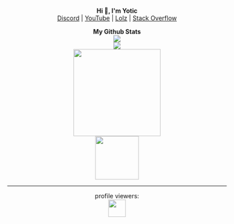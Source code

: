 <p align='center'>
  <code><img height="10" src="https://static.wikia.nocookie.net/wikies/images/4/43/Logo-csharp.png/revision/latest/scale-to-width-down/500?cb=20180617092325&path-prefix=ru"></code>
  <b>Hi 👋, I'm Yotic</b>
  <code><img height="10" src="https://static.wikia.nocookie.net/wikies/images/4/43/Logo-csharp.png/revision/latest/scale-to-width-down/500?cb=20180617092325&path-prefix=ru"></code>
  <br>
  <a href="https://discord.gg/aBgmTXaa22">Discord</a> |
  <a href="https://www.youtube.com/channel/UCFYaBAMGYGuqv9f4PSlORJw">YouTube</a> |
  <a href="https://lolz.guru/yotic/">Lolz</a> |
  <a href="https://ru.stackoverflow.com/users/477102/yotic">Stack Overflow</a>
</p>

<p align="center">
	<b>My Github Stats</b><br>
    	<img src="https://github-readme-streak-stats.herokuapp.com/?user=MrYotic&theme=white&hide_border=true">
	<br>
	<img src="https://github-readme-stats.vercel.app/api?username=MrYotic&include_all_commits=true&show_icons=true&hide_border=true&hide_title=true&count_private=true&theme=white">
	<br>
	<img height="200" src="https://github-readme-stats.vercel.app/api/top-langs/?username=MrYotic&layout=compact&count_private=true&langs_count=8&hide_border=true&theme=White">
        <br>
        <img height="100" src="https://stars.medv.io/MrYotic/Readme">
</p>

---  

<p align="center"> 
  profile viewers:<br>
  <img height="40" wight="200" src="https://profile-counter.glitch.me/Yotic/count.svg" />
</p>
